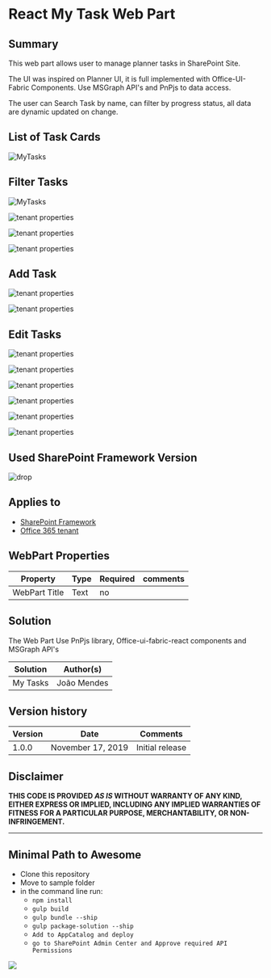 # React  My Task Web Part 

## Summary
This web part allows user to manage planner tasks in SharePoint Site.

The UI was inspired on Planner UI, it is full implemented with Office-UI-Fabric Components.
Use MSGraph API's and PnPjs to data access.

The user can Search Task by name, can filter by progress status, all data are dynamic updated on change.

 

##  List of Task Cards

![MyTasks](https://github.com/joaojmendes/sp-dev-fx-webparts/blob/My-Tasks/samples/react-mytasks/assets/screen1.png)

## Filter Tasks

![MyTasks](https://github.com/joaojmendes/sp-dev-fx-webparts/blob/My-Tasks/samples/react-mytasks/assets/screen2.png)  



![tenant properties](https://github.com/joaojmendes/sp-dev-fx-webparts/blob/My-Tasks/samples/react-mytasks/assets/screen3.png)  



![tenant properties](https://github.com/joaojmendes/sp-dev-fx-webparts/blob/My-Tasks/samples/react-mytasks/assets/screen4.png) 



![tenant properties](https://github.com/joaojmendes/sp-dev-fx-webparts/blob/My-Tasks/samples/react-mytasks/assets/screen5.png)  



## Add Task  
  


![tenant properties](https://github.com/joaojmendes/sp-dev-fx-webparts/blob/My-Tasks/samples/react-mytasks/assets/screen6.png)  



![tenant properties](https://github.com/joaojmendes/sp-dev-fx-webparts/blob/My-Tasks/samples/react-mytasks/assets/screen7.png)  



## Edit Tasks



![tenant properties](https://github.com/joaojmendes/sp-dev-fx-webparts/blob/My-Tasks/samples/react-mytasks/assets/screen8.png)  
  



![tenant properties](https://github.com/joaojmendes/sp-dev-fx-webparts/blob/My-Tasks/samples/react-mytasks/assets/screen9.png)  
  


![tenant properties](https://github.com/joaojmendes/sp-dev-fx-webparts/blob/My-Tasks/samples/react-mytasks/assets/screen10.png)  



![tenant properties](https://github.com/joaojmendes/sp-dev-fx-webparts/blob/My-Tasks/samples/react-mytasks/assets/screen11.png)  

  


![tenant properties](https://github.com/joaojmendes/sp-dev-fx-webparts/blob/My-Tasks/samples/react-mytasks/assets/screen12.png)  




![tenant properties](https://github.com/joaojmendes/sp-dev-fx-webparts/blob/My-Tasks/samples/react-mytasks/assets/screen13.png)  

  



## Used SharePoint Framework Version 
![drop](https://img.shields.io/badge/version-1.9.1-green.svg)

## Applies to

* [SharePoint Framework](https:/dev.office.com/sharepoint)
* [Office 365 tenant](https://dev.office.com/sharepoint/docs/spfx/set-up-your-development-environment)

## WebPart Properties
 
Property |Type|Required| comments
--------------------|----|--------|----------
WebPart Title| Text| no|
 

## Solution
The Web Part Use PnPjs library, Office-ui-fabric-react components and MSGraph API's

Solution|Author(s)
--------|---------
My Tasks |João Mendes

## Version history

Version|Date|Comments
-------|----|--------
1.0.0|November 17, 2019|Initial release

## Disclaimer
**THIS CODE IS PROVIDED *AS IS* WITHOUT WARRANTY OF ANY KIND, EITHER EXPRESS OR IMPLIED, INCLUDING ANY IMPLIED WARRANTIES OF FITNESS FOR A PARTICULAR PURPOSE, MERCHANTABILITY, OR NON-INFRINGEMENT.**

---

## Minimal Path to Awesome

- Clone this repository
- Move to sample folder
- in the command line run:
  - `npm install`
  - `gulp build`
  - `gulp bundle --ship`
  - `gulp package-solution --ship`
  - `Add to AppCatalog and deploy`
   - `go to SharePoint Admin Center and Approve required API Permissions`


<img src="https://telemetry.sharepointpnp.com/sp-dev-fx-webparts/samples/react-MyTask" />

